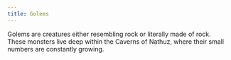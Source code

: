 ```yaml
---
title: Golems
---
```


Golems are creatures either resembling rock or literally made of rock.  These monsters live deep within the Caverns of Nathuz, where their small numbers are constantly growing.